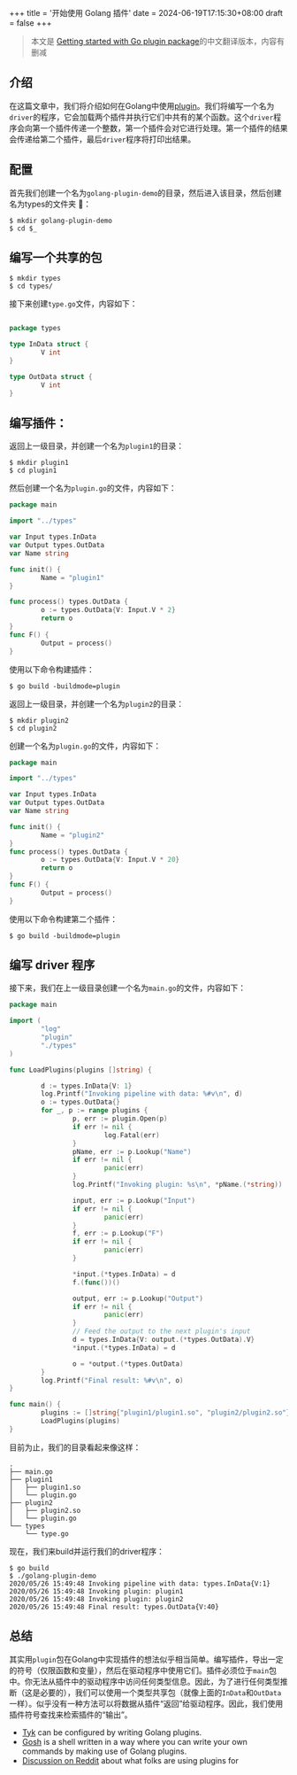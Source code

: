 +++
title = '开始使用 Golang 插件'
date = 2024-06-19T17:15:30+08:00
draft = false
+++

> 本文是 [Getting started with Go plugin package](https://echorand.me/posts/getting-started-with-golang-plugins/)的中文翻译版本，内容有删减


## 介绍
在这篇文章中，我们将介绍如何在Golang中使用[plugin](https://golang.org/pkg/plugin/)。我们将编写一个名为`driver`的程序，它会加载两个插件并执行它们中共有的某个函数。这个`driver`程序会向第一个插件传递一个整数，第一个插件会对它进行处理。第一个插件的结果会传递给第二个插件，最后`driver`程序将打印出结果。

## 配置
首先我们创建一个名为`golang-plugin-demo`的目录，然后进入该目录，然后创建名为types的文件夹 📁：

```shell
$ mkdir golang-plugin-demo
$ cd $_
```

## 编写一个共享的包
```shell
$ mkdir types
$ cd types/
```


接下来创建`type.go`文件，内容如下：

```go

package types

type InData struct {
        V int
}

type OutData struct {
        V int
}
```

## 编写插件：
返回上一级目录，并创建一个名为`plugin1`的目录：

```shell
$ mkdir plugin1
$ cd plugin1
```

然后创建一个名为`plugin.go`的文件，内容如下：

```go
package main

import "../types"

var Input types.InData
var Output types.OutData
var Name string

func init() {
        Name = "plugin1"
}

func process() types.OutData {
        o := types.OutData{V: Input.V * 2}
        return o
}
func F() {
        Output = process()
}
```

使用以下命令构建插件：

``` shell
$ go build -buildmode=plugin
```

返回上一级目录，并创建一个名为`plugin2`的目录：

```shell
$ mkdir plugin2
$ cd plugin2
```


创建一个名为`plugin.go`的文件，内容如下：

```go
package main

import "../types"

var Input types.InData
var Output types.OutData
var Name string

func init() {
        Name = "plugin2"
}
func process() types.OutData {
        o := types.OutData{V: Input.V * 20}
        return o
}
func F() {
        Output = process()
}
```
使用以下命令构建第二个插件：
```shell
$ go build -buildmode=plugin
```
## 编写 driver 程序
接下来，我们在上一级目录创建一个名为`main.go`的文件，内容如下：

```go
package main

import (
        "log"
        "plugin"
        "./types"
)

func LoadPlugins(plugins []string) {

        d := types.InData{V: 1}
        log.Printf("Invoking pipeline with data: %#v\n", d)
        o := types.OutData{}
        for _, p := range plugins {
                p, err := plugin.Open(p)
                if err != nil {
                        log.Fatal(err)
                }
                pName, err := p.Lookup("Name")
                if err != nil {
                        panic(err)
                }
                log.Printf("Invoking plugin: %s\n", *pName.(*string))

                input, err := p.Lookup("Input")
                if err != nil {
                        panic(err)
                }
                f, err := p.Lookup("F")
                if err != nil {
                        panic(err)
                }

                *input.(*types.InData) = d
                f.(func())()

                output, err := p.Lookup("Output")
                if err != nil {
                        panic(err)
                }
                // Feed the output to the next plugin's input
                d = types.InData{V: output.(*types.OutData).V}
                *input.(*types.InData) = d

                o = *output.(*types.OutData)
        }
        log.Printf("Final result: %#v\n", o)
}

func main() {
        plugins := []string{"plugin1/plugin1.so", "plugin2/plugin2.so"}
        LoadPlugins(plugins)
}
```


目前为止，我们的目录看起来像这样：

```shell
.
├── main.go
├── plugin1
│   ├── plugin1.so
│   └── plugin.go
├── plugin2
│   ├── plugin2.so
│   └── plugin.go
└── types
    └── type.go
```

现在，我们来build并运行我们的driver程序：

```shell
$ go build
$ ./golang-plugin-demo 
2020/05/26 15:49:48 Invoking pipeline with data: types.InData{V:1}
2020/05/26 15:49:48 Invoking plugin: plugin1
2020/05/26 15:49:48 Invoking plugin: plugin2
2020/05/26 15:49:48 Final result: types.OutData{V:40}
```
## 总结

其实用`plugin`包在Golang中实现插件的想法似乎相当简单。编写插件，导出一定的符号（仅限函数和变量），然后在驱动程序中使用它们。插件必须位于`main`包中。你无法从插件中的驱动程序中访问任何类型信息。因此，为了进行任何类型推断（这是必要的），我们可以使用一个类型共享包（就像上面的`InData`和`OutData`一样）。似乎没有一种方法可以将数据从插件“返回”给驱动程序。因此，我们使用插件符号查找来检索插件的“输出”。


*   [Tyk](https://tyk.io/docs/plugins/golang-plugins/golang-plugins/) can be configured by writing Golang plugins.
*   [Gosh](https://github.com/vladimirvivien/gosh) is a shell written in a way where you can write your own commands by making use of Golang plugins.
*   [Discussion on Reddit](https://www.reddit.com/r/golang/comments/b6h8qq/is_anyone_actually_using_go_plugins/) about what folks are using plugins for